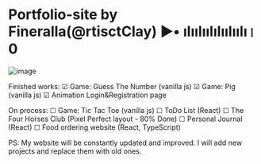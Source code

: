 # Portfolio-site by Fineralla(@rtisctClay) ▶• ılıılıılılıılıılı। 0
![image](https://github.com/Fineralla/Portfolio/assets/50765675/db109bc2-f3e0-442f-9c0b-bebee353a01b)


Finished works:
☑ Game: Guess The Number (vanilla js)
☑ Game: Pig (vanilla js)
☑ Animation Login&Registration page

On process:
☐ Game: Tic Tac Toe (vanilla js)
☐ ToDo List (React)
☐ The Four Horses Club (Pixel Perfect layout - 80% Done)
☐ Personal Journal (React)
☐ Food ordering website (React, TypeScript)

PS: My website will be constantly updated and improved. I will add new projects and replace them with old ones.
